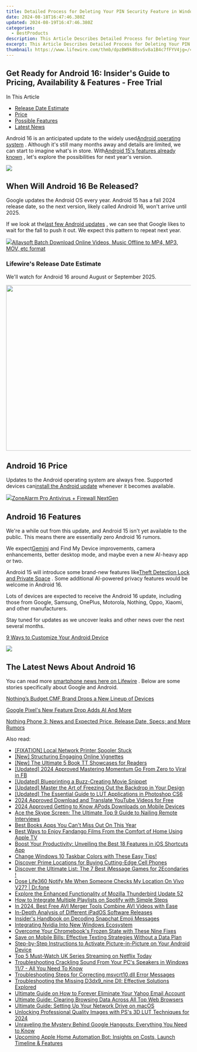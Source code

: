```yaml
---
title: Detailed Process for Deleting Your PIN Security Feature in Windows 11
date: 2024-08-18T16:47:46.380Z
updated: 2024-08-19T16:47:46.380Z
categories:
  - BestProducts
description: This Article Describes Detailed Process for Deleting Your PIN Security Feature in Windows 11
excerpt: This Article Describes Detailed Process for Deleting Your PIN Security Feature in Windows 11
thumbnail: https://www.lifewire.com/thmb/dpzBW9k88svSv8a1B4c7fFYV4jg=/400x300/filters:no_upscale():max_bytes(150000):strip_icc():format(webp)/windows-10-pin-6a1d90ac402b41cf89828f032d8a4946.jpg
---
```


## Get Ready for Android 16: Insider's Guide to Pricing, Availability & Features - Free Trial

In This Article

* [Release Date Estimate](https://www.lifewire.com/#toc-when-will-android-16-be-released)
* [Price](https://www.lifewire.com/#toc-android-16-price)
* [Possible Features](https://www.lifewire.com/#toc-android-16-features)
* [Latest News](https://www.lifewire.com/#toc-the-latest-news-about-android-16)

 Android 16 is an anticipated update to the widely used[Android operating system](https://www.lifewire.com/what-is-google-android-1616887) . Although it's still many months away and details are limited, we can start to imagine what's in store. With[Android 15's features already known](https://www.lifewire.com/android-15-7547471) , let's explore the possibilities for next year's version.

<!-- affiliate ads begin -->
<a href="https://secure.2checkout.com/order/checkout.php?PRODS=4728277&QTY=1&AFFILIATE=108875&CART=1"><img src="https://secure.avangate.com/images/merchant/f7f07e7dab09533bc71247a5b29a7373/products/1_iDeviceMessageBox.png" border="0"></a>
<!-- affiliate ads end -->
## When Will Android 16 Be Released?

 Google updates the Android OS every year. Android 15 has a fall 2024 release date, so the next version, likely called Android 16, won't arrive until 2025.

 If we look at the[last few Android updates](https://www.lifewire.com/android-versions-4173277) , we can see that Google likes to wait for the fall to push it out. We expect this pattern to repeat next year.

<!-- affiliate ads begin -->
<a href="https://secure.2checkout.com/order/checkout.php?PRODS=4631056&QTY=1&AFFILIATE=108875&CART=1"><img src="https://secure.avangate.com/images/merchant/997e65474a248252883b485717f7d098/products/buy-windows.png" border="0">Allavsoft Batch Download Online Videos, Music Offline to MP4, MP3, MOV, etc format </a>
<!-- affiliate ads end -->
### Lifewire's Release Date Estimate

We'll watch for Android 16 around August or September 2025.

<!-- affiliate ads begin -->
<a href="https://ukaidot.sjv.io/c/5597632/1793234/19578" target="_top" id="1793234"><img src="//a.impactradius-go.com/display-ad/19578-1793234" border="0" alt="" width="678" height="452"/></a><img height="0" width="0" src="https://imp.pxf.io/i/5597632/1793234/19578" style="position:absolute;visibility:hidden;" border="0" />
<!-- affiliate ads end -->
## Android 16 Price

 Updates to the Android operating system are always free. Supported devices can[install the Android update](https://www.lifewire.com/update-your-android-os-121662) whenever it becomes available.  

<!-- affiliate ads begin -->
<a href="https://estore.zonealarm.com/order/checkout.php?PRODS=38658749&QTY=1&AFFILIATE=108875&CART=1"><img src="https://sc1.checkpoint.com/sc1/za/images/boxes/pa_500.png" border="0">ZoneAlarm Pro Antivirus + Firewall NextGen</a>
<!-- affiliate ads end -->
## Android 16 Features

 We're a while out from this update, and Android 15 isn't yet available to the public. This means there are essentially zero Android 16 rumors.

 We expect[Gemini](https://www.lifewire.com/what-is-google-bard-7151624) and Find My Device improvements, camera enhancements, better desktop mode, and maybe even a new AI-heavy app or two.

 Android 15 will introduce some brand-new features like[Theft Detection Lock and Private Space](https://blog.google/products/android/android-theft-protection/) . Some additional AI-powered privacy features would be welcome in Android 16.

 Lots of devices are expected to receive the Android 16 update, including those from Google, Samsung, OnePlus, Motorola, Nothing, Oppo, Xiaomi, and other manufacturers.

 Stay tuned for updates as we uncover leaks and other news over the next several months.

[9 Ways to Customize Your Android Device](https://www.lifewire.com/customizing-your-android-4021844)

<!-- affiliate ads begin -->
<a href="https://secure.2checkout.com/order/checkout.php?PRODS=3546200&QTY=1&AFFILIATE=108875&CART=1"><img src="http://www.binteko.com/sites/default/files/banner01_468x60a.gif" border="0"></a>
<!-- affiliate ads end -->
## The Latest News About Android 16

 You can read more [smartphone news here on Lifewire](https://www.lifewire.com/mobile-phone-news-4796390) . Below are some stories specifically about Google and Android.

[Nothing’s Budget CMF Brand Drops a New Lineup of Devices](https://www.lifewire.com/nothings-budget-cmf-brand-drops-a-new-lineup-of-devices-8674814)

[Google Pixel's New Feature Drop Adds AI And More](https://www.lifewire.com/google-pixel-s-new-feature-drop-adds-ai-and-more-8663574)

[Nothing Phone 3: News and Expected Price, Release Date, Specs; and More Rumors](https://www.lifewire.com/nothing-phone-3-8639420)


<ins class="adsbygoogle"
     style="display:block"
     data-ad-format="autorelaxed"
     data-ad-client="ca-pub-7571918770474297"
     data-ad-slot="1223367746"></ins>



<ins class="adsbygoogle"
     style="display:block"
     data-ad-client="ca-pub-7571918770474297"
     data-ad-slot="8358498916"
     data-ad-format="auto"
     data-full-width-responsive="true"></ins>

<span class="atpl-alsoreadstyle">Also read:</span>
<div><ul>
<li><a href="https://printer-issues.techidaily.com/fixation-local-network-printer-spooler-stuck/"><u>[FIXATION] Local Network Printer Spooler Stuck</u></a></li>
<li><a href="https://facebook-video-share.techidaily.com/new-structuring-engaging-online-vignettes/"><u>[New] Structuring Engaging Online Vignettes</u></a></li>
<li><a href="https://some-guidance.techidaily.com/new-the-ultimate-5-book-tt-showcases-for-readers/"><u>[New] The Ultimate 5 Book TT Showcases for Readers</u></a></li>
<li><a href="https://facebook-videos.techidaily.com/updated-2024-approved-mastering-momentum-go-from-zero-to-viral-in-fb/"><u>[Updated] 2024 Approved  Mastering Momentum  Go From Zero to Viral in FB</u></a></li>
<li><a href="https://extra-information.techidaily.com/updated-blueprinting-a-buzz-creating-movie-snippet/"><u>[Updated] Blueprinting a Buzz-Creating Movie Snippet</u></a></li>
<li><a href="https://extra-approaches.techidaily.com/updated-master-the-art-of-freezing-out-the-backdrop-in-your-design/"><u>[Updated] Master the Art of Freezing Out the Backdrop in Your Design</u></a></li>
<li><a href="https://some-skills.techidaily.com/updated-the-essential-guide-to-lut-applications-in-photoshop-cs6/"><u>[Updated] The Essential Guide to LUT Applications in Photoshop CS6</u></a></li>
<li><a href="https://youtube-videos.techidaily.com/2024-approved-download-and-translate-youtube-videos-for-free/"><u>2024 Approved  Download and Translate YouTube Videos for Free</u></a></li>
<li><a href="https://some-techniques.techidaily.com/2024-approved-getting-to-know-apods-downloads-on-mobile-devices/"><u>2024 Approved  Getting to Know APods Downloads on Mobile Devices</u></a></li>
<li><a href="https://techno-recovery.techidaily.com/ace-the-skype-screen-the-ultimate-top-9-guide-to-nailing-remote-interviews/"><u>Ace the Skype Screen: The Ultimate Top 9 Guide to Nailing Remote Interviews</u></a></li>
<li><a href="https://techno-recovery.techidaily.com/best-books-apps-you-cant-miss-out-on-this-year/"><u>Best Books Apps You Can't Miss Out On This Year</u></a></li>
<li><a href="https://techno-recovery.techidaily.com/best-ways-to-enjoy-fandango-films-from-the-comfort-of-home-using-apple-tv/"><u>Best Ways to Enjoy Fandango Films From the Comfort of Home Using Apple TV</u></a></li>
<li><a href="https://techno-recovery.techidaily.com/boost-your-productivity-unveiling-the-best-18-features-in-ios-shortcuts-app/"><u>Boost Your Productivity: Unveiling the Best 18 Features in iOS Shortcuts App</u></a></li>
<li><a href="https://techno-recovery.techidaily.com/1722871421369-change-windows-10-taskbar-colors-with-these-easy-tips/"><u>Change Windows 10 Taskbar Colors with These Easy Tips!</u></a></li>
<li><a href="https://techno-recovery.techidaily.com/discover-prime-locations-for-buying-cutting-edge-cell-phones/"><u>Discover Prime Locations for Buying Cutting-Edge Cell Phones</u></a></li>
<li><a href="https://techno-recovery.techidaily.com/discover-the-ultimate-list-the-7-best-imessage-games-for-2econdaries/"><u>Discover the Ultimate List: The 7 Best iMessage Games for 2Econdaries !</u></a></li>
<li><a href="https://fake-location.techidaily.com/dose-life360-notify-me-when-someone-checks-my-location-on-vivo-v27-drfone-by-drfone-virtual-android/"><u>Dose Life360 Notify Me When Someone Checks My Location On Vivo V27? | Dr.fone</u></a></li>
<li><a href="https://techno-recovery.techidaily.com/explore-the-enhanced-functionality-of-mozilla-thunderbird-update-52/"><u>Explore the Enhanced Functionality of Mozilla Thunderbird Update 52</u></a></li>
<li><a href="https://techno-recovery.techidaily.com/how-to-integrate-multiple-playlists-on-spotify-with-simple-steps/"><u>How to Integrate Multiple Playlists on Spotify with Simple Steps</u></a></li>
<li><a href="https://ai-vdieo-software.techidaily.com/in-2024-best-free-avi-merger-tools-combine-avi-videos-with-ease/"><u>In 2024, Best Free AVI Merger Tools Combine AVI Videos with Ease</u></a></li>
<li><a href="https://techno-recovery.techidaily.com/in-depth-analysis-of-different-ipados-software-releases/"><u>In-Depth Analysis of Different iPadOS Software Releases</u></a></li>
<li><a href="https://techno-recovery.techidaily.com/insiders-handbook-on-decoding-snapchat-emoji-messages/"><u>Insider's Handbook on Decoding Snapchat Emoji Messages</u></a></li>
<li><a href="https://network-issues.techidaily.com/integrating-nvidia-into-new-windows-ecosystem/"><u>Integrating Nvidia Into New Windows Ecosystem</u></a></li>
<li><a href="https://techno-recovery.techidaily.com/overcome-your-chromebooks-frozen-state-with-these-nine-fixes/"><u>Overcome Your Chromebook's Frozen State with These Nine Fixes</u></a></li>
<li><a href="https://techno-recovery.techidaily.com/save-on-mobile-bills-effective-texting-strategies-without-a-data-plan/"><u>Save on Mobile Bills: Effective Texting Strategies Without a Data Plan</u></a></li>
<li><a href="https://techno-recovery.techidaily.com/step-by-step-instructions-to-activate-picture-in-picture-on-your-android-device/"><u>Step-by-Step Instructions to Activate Picture-in-Picture on Your Android Device</u></a></li>
<li><a href="https://techno-recovery.techidaily.com/1722898005014-top-5-must-watch-uk-series-streaming-on-netflix-today/"><u>Top 5 Must-Watch UK Series Streaming on Netflix Today</u></a></li>
<li><a href="https://win-howtos.techidaily.com/troubleshooting-crackling-sound-from-your-pcs-speakers-in-windows-117-all-you-need-to-know/"><u>Troubleshooting Crackling Sound From Your PC's Speakers in Windows 11/7 - All You Need To Know</u></a></li>
<li><a href="https://techno-recovery.techidaily.com/troubleshooting-steps-for-correcting-msvcrt10dll-error-messages/"><u>Troubleshooting Steps for Correcting msvcrt10.dll Error Messages</u></a></li>
<li><a href="https://techno-recovery.techidaily.com/troubleshooting-the-missing-d3dx9nine-dll-effective-solutions-explored/"><u>Troubleshooting the Missing D3dx9_nine Dll: Effective Solutions Explored</u></a></li>
<li><a href="https://techno-recovery.techidaily.com/ultimate-guide-on-how-to-forever-eliminate-your-yahoo-email-account/"><u>Ultimate Guide on How to Forever Eliminate Your Yahoo Email Account</u></a></li>
<li><a href="https://techno-recovery.techidaily.com/ultimate-guide-clearing-browsing-data-across-all-top-web-browsers/"><u>Ultimate Guide: Clearing Browsing Data Across All Top Web Browsers</u></a></li>
<li><a href="https://techno-recovery.techidaily.com/ultimate-guide-setting-up-your-network-drive-on-macos/"><u>Ultimate Guide: Setting Up Your Network Drive on macOS</u></a></li>
<li><a href="https://some-tips.techidaily.com/unlocking-professional-quality-images-with-pss-3d-lut-techniques-for-2024/"><u>Unlocking Professional Quality Images with PS's 3D LUT Techniques for 2024</u></a></li>
<li><a href="https://techno-recovery.techidaily.com/unraveling-the-mystery-behind-google-hangouts-everything-you-need-to-know/"><u>Unraveling the Mystery Behind Google Hangouts: Everything You Need to Know</u></a></li>
<li><a href="https://techno-recovery.techidaily.com/upcoming-apple-home-automation-bot-insights-on-costs-launch-timeline-and-features/"><u>Upcoming Apple Home Automation Bot: Insights on Costs, Launch Timeline & Features</u></a></li>
</ul></div>
